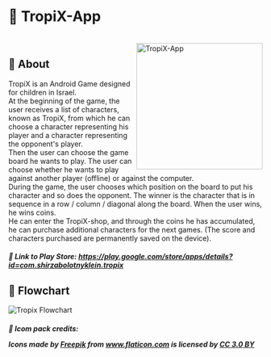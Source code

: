 # :pineapple: TropiX-App
</br>
<img  align="right" src="https://user-images.githubusercontent.com/40990488/62311150-db109500-b493-11e9-8bc4-ee84bc50da71.jpeg" alt="TropiX-App" width="250"/>

##  :pineapple: About
TropiX is an Android Game designed for children in Israel.</br>
At the beginning of the game, the user receives a list of characters, known as TropiX, from which he can choose a character representing his player and a character representing the opponent's player.</br>
Then the user can choose the game board he wants to play. The user can choose whether he wants to play against another player (offline) or against the computer.</br>
During the game, the user chooses which position on the board to put his character and so does the opponent. The winner is the character that is in sequence in a row / column / diagonal along the board. When the user wins, he wins coins.</br>
He can enter the TropiX-shop, and through the coins he has accumulated, he can purchase additional characters for the next games. (The score and characters purchased are permanently saved on the device).</br>



##### :pineapple: Link to Play Store: https://play.google.com/store/apps/details?id=com.shirzabolotnyklein.tropix




## :pineapple: Flowchart
<img src="https://user-images.githubusercontent.com/40990488/62310958-56257b80-b493-11e9-8ace-fb5776517b78.png"
alt="Tropix Flowchart"/>



##### :pineapple: Icom pack credits: <p>Icons made by <a href="https://www.freepik.com/" title="Freepik">Freepik</a> from <a href="https://www.flaticon.com/"             title="Flaticon">www.flaticon.com</a> is licensed by <a href="http://creativecommons.org/licenses/by/3.0/"             title="Creative Commons BY 3.0" target="_blank">CC 3.0 BY</a></p>



